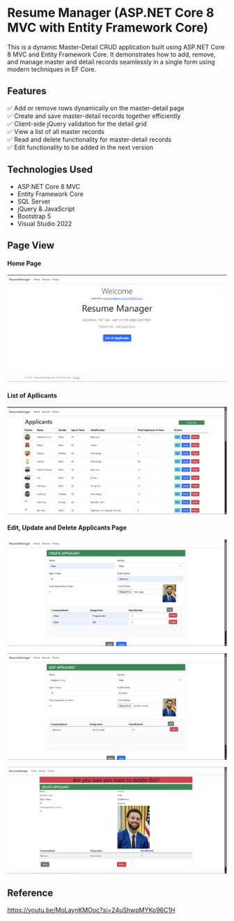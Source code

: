 ﻿# Resume Manager (ASP.NET Core 8 MVC with Entity Framework Core)
This is a dynamic Master-Detail CRUD application built using ASP.NET Core 8 MVC and Entity Framework Core. It demonstrates how to add, remove, and manage master and detail records seamlessly in a single form using modern techniques in EF Core.

## Features
✅ Add or remove rows dynamically on the master-detail page  
✅ Create and save master-detail records together efficiently  
✅ Client-side jQuery validation for the detail grid  
✅ View a list of all master records  
✅ Read and delete functionality for master-detail records  
✅ Edit functionality to be added in the next version  

## Technologies Used
- ASP.NET Core 8 MVC
- Entity Framework Core
- SQL Server
- jQuery & JavaScript
- Bootstrap 5
- Visual Studio 2022

## Page View
#### Home Page
![Home Page](screenshots/rm_home.png)

#### List of Apllicants
![Books Page](screenshots/applicants.png)


#### Edit, Update and Delete Applicants Page
![Create Book](screenshots/rm_create.png)

![Updaet Book ](screenshots/rm_edit.png)

![Delete Book](screenshots/rm_delete.png)

## Reference
https://youtu.be/MoLaynKMOoc?si=24uShwpMYKo96C1H
